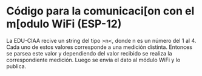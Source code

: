 # Código para la comunicaci[on con el m[odulo WiFi (ESP-12)

La EDU-CIAA recive un string del tipo >n<, donde n es un número del 1 al 4. Cada uno de estos valores corresponde a una medición distinta. 
Entonces se parsea este valor y dependiendo del valor recibido se realiza la correspondiente medición. Luego se envia el dato al módulo WiFi y lo publica. 